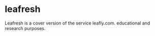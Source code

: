 # leafresh
Leafresh is a cover version of the service leafly.com. educational and research purposes.
